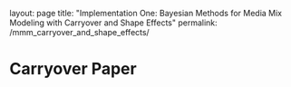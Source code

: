 layout: page
title: "Implementation One: Bayesian Methods for Media Mix Modeling with Carryover and Shape Effects"
permalink: /mmm_carryover_and_shape_effects/

# Carryover Paper
